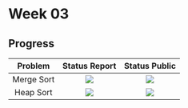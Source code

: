 # Week 03

## Progress
| Problem | Status Report | Status Public |
|:---:|:---:|:---:|
| Merge Sort | ![](https://img.shields.io/badge/-Complete-brightgreen) | ![](https://img.shields.io/badge/-YES-green) |
| Heap Sort | ![](https://img.shields.io/badge/-Complete-brightgreen) | ![](https://img.shields.io/badge/-YES-green) |
